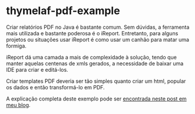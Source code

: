 # thymelaf-pdf-example

Criar relatórios PDF no Java é bastante comum. Sem dúvidas, a ferramenta mais utilizada e bastante poderosa é o iReport. Entretanto, para alguns projetos ou situações usar iReport é como usar um canhão para matar uma formiga.

iReport dá uma camada a mais de complexidade à solução, tendo que manter aquelas centenas de xmls gerados, a necessidade de baixar uma IDE para criar e editá-los.

Criar templates PDF deveria ser tão simples quanto criar um html, popular os dados e então transformá-lo em PDF.

A explicação completa deste exemplo pode ser <a href="https://vitormarcal.com.br/blog/como-gerar-pdf-com-thymeleaf-no-java" title="Código completo do artigo" target="_blank" rel="noopener noreferrer">encontrada neste post em meu blog</a>.